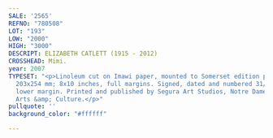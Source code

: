 ```yaml
---
SALE: '2565'
REFNO: "780508"
LOT: "193"
LOW: "2000"
HIGH: "3000"
DESCRIPT: ELIZABETH CATLETT (1915 - 2012)
CROSSHEAD: Mimi.
year: 2007
TYPESET: "<p>Linoleum cut on Imawi paper, mounted to Somerset edition paper, 2007.
  203x254 mm; 8x10 inches, full margins. Signed, dated and numbered 31/90 in pencil,
  lower margin. Printed and published by Segura Art Studios, Notre Dame Center for
  Arts &amp; Culture.</p>"
pullquote: ''
background_color: "#ffffff"

---
```

